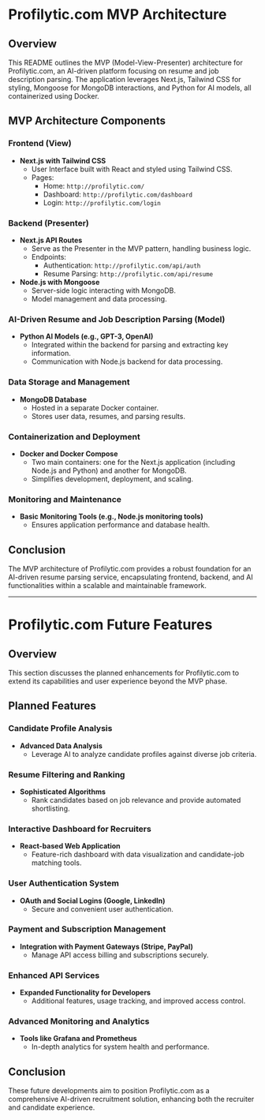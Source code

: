 # Profilytic.com MVP Architecture

## Overview
This README outlines the MVP (Model-View-Presenter) architecture for Profilytic.com, an AI-driven platform focusing on resume and job description parsing. The application leverages Next.js, Tailwind CSS for styling, Mongoose for MongoDB interactions, and Python for AI models, all containerized using Docker.

## MVP Architecture Components

### Frontend (View)
- **Next.js with Tailwind CSS**
  - User Interface built with React and styled using Tailwind CSS.
  - Pages:
    - Home: `http://profilytic.com/`
    - Dashboard: `http://profilytic.com/dashboard`
    - Login: `http://profilytic.com/login`

### Backend (Presenter)
- **Next.js API Routes**
  - Serve as the Presenter in the MVP pattern, handling business logic.
  - Endpoints:
    - Authentication: `http://profilytic.com/api/auth`
    - Resume Parsing: `http://profilytic.com/api/resume`
- **Node.js with Mongoose**
  - Server-side logic interacting with MongoDB.
  - Model management and data processing.

### AI-Driven Resume and Job Description Parsing (Model)
- **Python AI Models (e.g., GPT-3, OpenAI)**
  - Integrated within the backend for parsing and extracting key information.
  - Communication with Node.js backend for data processing.

### Data Storage and Management
- **MongoDB Database**
  - Hosted in a separate Docker container.
  - Stores user data, resumes, and parsing results.

### Containerization and Deployment
- **Docker and Docker Compose**
  - Two main containers: one for the Next.js application (including Node.js and Python) and another for MongoDB.
  - Simplifies development, deployment, and scaling.

### Monitoring and Maintenance
- **Basic Monitoring Tools (e.g., Node.js monitoring tools)**
  - Ensures application performance and database health.

## Conclusion
The MVP architecture of Profilytic.com provides a robust foundation for an AI-driven resume parsing service, encapsulating frontend, backend, and AI functionalities within a scalable and maintainable framework.

---

# Profilytic.com Future Features

## Overview
This section discusses the planned enhancements for Profilytic.com to extend its capabilities and user experience beyond the MVP phase.

## Planned Features

### Candidate Profile Analysis
- **Advanced Data Analysis**
  - Leverage AI to analyze candidate profiles against diverse job criteria.

### Resume Filtering and Ranking
- **Sophisticated Algorithms**
  - Rank candidates based on job relevance and provide automated shortlisting.

### Interactive Dashboard for Recruiters
- **React-based Web Application**
  - Feature-rich dashboard with data visualization and candidate-job matching tools.

### User Authentication System
- **OAuth and Social Logins (Google, LinkedIn)**
  - Secure and convenient user authentication.

### Payment and Subscription Management
- **Integration with Payment Gateways (Stripe, PayPal)**
  - Manage API access billing and subscriptions securely.

### Enhanced API Services
- **Expanded Functionality for Developers**
  - Additional features, usage tracking, and improved access control.

### Advanced Monitoring and Analytics
- **Tools like Grafana and Prometheus**
  - In-depth analytics for system health and performance.

## Conclusion
These future developments aim to position Profilytic.com as a comprehensive AI-driven recruitment solution, enhancing both the recruiter and candidate experience.
